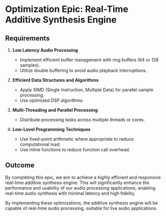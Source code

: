 # Optimization Epic: Real-Time Additive Synthesis Engine

## Requirements

1. **Low Latency Audio Processing**
    - Implement efficient buffer management with ring buffers (64 or 128 samples).
    - Utilize double buffering to avoid audio playback interruptions.

2. **Efficient Data Structures and Algorithms**
    - Apply SIMD (Single Instruction, Multiple Data) for parallel sample processing.
    - Use optimized DSP algorithms.

3. **Multi-Threading and Parallel Processing**
    - Distribute processing tasks across multiple threads or cores.

4. **Low-Level Programming Techniques**
    - Use fixed-point arithmetic where appropriate to reduce computational load.
    - Use inline functions to reduce function call overhead.

## Outcome

By completing this epic, we aim to achieve a highly efficient and responsive real-time additive synthesis engine. This will significantly enhance the performance and usability of our audio processing applications, enabling real-time audio synthesis with minimal latency and high fidelity.

By implementing these optimizations, the additive synthesis engine will be capable of real-time audio processing, suitable for live audio applications.

